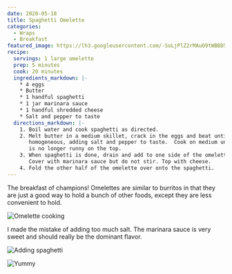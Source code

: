 ```yaml
---
date: 2020-05-18
title: Spaghetti Omelette
categories:
  - Wraps
  - Breakfast
featured_image: https://lh3.googleusercontent.com/-SoLjPlZ2rMAuO9tWBBDS_GCzUV921VJj3BEUi6Pp4UJlto-5EfjgmQ8rsGEhaeIRAu6fn_ndtW-53rEItN3JAx4LJAaZ0DZyMvd6R_d10VVWeYGMBV1snYp-mqHZKJF7tGtOFmhXcE=w2400
recipe:
  servings: 1 large omelette
  prep: 5 minutes
  cook: 20 minutes
  ingredients_markdown: |-
    * 4 eggs
    * Butter
    * 1 handful spaghetti
    * 1 jar marinara sauce
    * 1 handful shredded cheese
    * Salt and pepper to taste
  directions_markdown: |-
    1. Boil water and cook spaghetti as directed.
    2. Melt butter in a medium skillet, crack in the eggs and beat until they are more
       homogeneous, adding salt and pepper to taste.  Cook on medium until it
       is no longer runny on the top.
    3. When spaghetti is done, drain and add to one side of the omelette.
       Cover with marinara sauce but do not stir. Top with cheese.
    4. Fold the other half of the omelette over onto the spaghetti.
---
```

The breakfast of champions!  Omelettes are similar to burritos in that they are
just a good way to hold a bunch of other foods, except they are less convenient
to hold.

![Omelette
cooking](https://lh3.googleusercontent.com/JIwn92tsAdRcOvfky1xZiqXzJTQ4JRkSwfMKwOlTn0niQC9lgGPsiB6O2IgOPJ5S0PP5By2Nf0JOOZmCtOsBaNg-IRAxUL5v98XEnc3kgqYzcl0uIavegfDoYVkHD8zSrf48rePC1K0=w2400)

I made the mistake of adding too much salt.  The marinara sauce is very sweet
and should really be the dominant flavor.

![Adding
spaghetti](https://lh3.googleusercontent.com/GWfdFN2-RW2Pojz9a822ZGF5zT2rDLOIPOsm5mzyArlHjCVwfBOaQ2aNPKnPRsG8KMqHnkO927MKMx4tDqoNAXg0idvO6Tvgpq5NU8b-btTxn8ssy90RD79J_DLJyAeE87YCth_ueHc=w2400)

![Yummy](https://lh3.googleusercontent.com/ahZrrkuECoBW3jfZB9dVQpKva13lmEnKIMfb5bMlKanYs1u2NUB70otk9kCdXJWjIa0KqNvWtXTyyAZLAyhVENMjFGPB7NjBVMC8OXAZVnvjdeEarIIB9GGCLVTjOTujv4KyuyZmD50=w2400)
